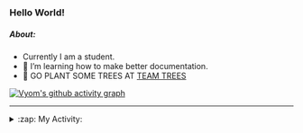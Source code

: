 ### Hello World!

##### About:
- Currently I am a student.
- 🌱 I’m learning how to make better documentation.
- 🌱 GO PLANT SOME TREES AT [TEAM TREES](https://teamtrees.org/)

[![Vyom's github activity graph](https://activity-graph.herokuapp.com/graph?username=Vyvy-vi)](https://github.com/ashutosh00710/github-readme-activity-graph)

---
<details>
  <summary>:zap: My Activity:</summary>
  
<!--START_SECTION:waka-->
![Code Time](http://img.shields.io/badge/Code%20Time-968%20hrs%2019%20mins-blue)

**I'm a Night 🦉** 

```text
🌞 Morning    97 commits     ███░░░░░░░░░░░░░░░░░░░░░░   13.72% 
🌆 Daytime    173 commits    ██████░░░░░░░░░░░░░░░░░░░   24.47% 
🌃 Evening    229 commits    ████████░░░░░░░░░░░░░░░░░   32.39% 
🌙 Night      208 commits    ███████░░░░░░░░░░░░░░░░░░   29.42%

```
📅 **I'm Most Productive on Sunday** 

```text
Monday       100 commits    ███░░░░░░░░░░░░░░░░░░░░░░   14.14% 
Tuesday      115 commits    ████░░░░░░░░░░░░░░░░░░░░░   16.27% 
Wednesday    89 commits     ███░░░░░░░░░░░░░░░░░░░░░░   12.59% 
Thursday     104 commits    ███░░░░░░░░░░░░░░░░░░░░░░   14.71% 
Friday       106 commits    ███░░░░░░░░░░░░░░░░░░░░░░   14.99% 
Saturday     76 commits     ██░░░░░░░░░░░░░░░░░░░░░░░   10.75% 
Sunday       117 commits    ████░░░░░░░░░░░░░░░░░░░░░   16.55%

```


📊 **This Week I Spent My Time On** 

```text
🔥 Editors: 
VS Code                  17 hrs 3 mins       █████████████████████████   100.0%

🐱‍💻 Projects: 
attendance-management-sys12 hrs 49 mins      ██████████████████░░░░░░░   75.21% 
CSF                      4 hrs 13 mins       ██████░░░░░░░░░░░░░░░░░░░   24.79% 
praise                   0 secs              ░░░░░░░░░░░░░░░░░░░░░░░░░   0.01%

```


 Last Updated on 18/11/2022 10:04:20 UTC
<!--END_SECTION:waka-->
</details>
